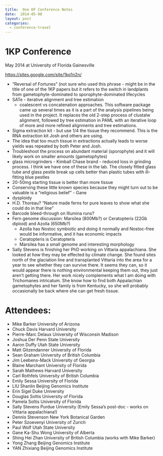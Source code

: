 ```yaml
---
title:  One KP Conference Notes
date:  2014-05-08
layout: post
categories:
  - conference-travel
---
```

# 1KP Conference

May 2014 at University of Florida Gainesville

<https://sites.google.com/site/1kp1n2n/>

  * “Reversal of Fortunes” (not sure who used this phrase - might be in the title of one of the 1KP papers but it refers to the switch in landplants from gametophyte-dominated to sporophyte-dominated lifecycles
  * SATe - iterative alignment and tree estimation
    * coalescent vs concatenation approaches. This software package came up several times as it is a part of the analysis pipelines being used in the project.  It replaces the old 2-step process of clustalw alignment, followed by tree estimation in PAML with an iterative loop of more and more refined alignments and tree estimations.
  * Sigma extraction kit - but use 1/4 the tissue they recommend. This is the RNA extraction kit Josh and others are using.
  * The idea that too much tissue in extractions actually leads to worse yields was repeated by both Peter and Josh.
  * Troubleshoot the process on abundant material (sporophyte) and it will likely work on smaller amounts (gametophytes)
  * glass microgrinders - Kimball Chase brand - reduced loss in grinding process. I think we have one of these in the lab.  The closely fitted glass tube and glass pestle break up cells better than plastic tubes with ill-fitting blue pestles
  * 20-50mg starting tissue is better than more tissue
  * Conserving these little known species because they might turn out to be valuable is a “religious belief” - Gane
  * dysploidy
  * H.D. Thoreau? “Nature made ferns for pure leaves to show what she could do in that line”
  * Barcode bleed-through on Illumina runs?
  * Fern genome discussion: Marsilea (800Mb?) or Ceratopteris (22Gb diploid) and Azolla (650Mb?)
    * Azolla has Nostoc symbiotic and doing it normally and Nostoc-free would be informative, and it has economic impacts
    * Ceratopteris is Ceratopteris
    * Marsilea has a small genome and interesting morphology
  * Sally Stevens is finishing her PhD working on Vittaria appalachiana. She looked at how they may be effected by climate change. She found sites north of the glaciation line and transplanted Vittaria into the area for a year to see whether they can survive there. It seems they can, so it would appear there is nothing environmental keeping them out, they just aren’t getting there. Her work nicely complements what I am doing with Trichomanes intricatum. She know how to find both Appalachian gametophytes and her family is from Kentucky, so she will probably occasionally be back where she can get fresh tissue.

# Attendees:
  * Mike Barker University of Arizona
  * Chuck Davis Harvard University
  * Pierre-Marc Delaux University of Wisconsin Madison
  * Joshua Der Penn State University
  * Aaron Duffy Utah State University
  * Matt Gitzendanner University of Florida
  * Sean Graham University of British Columbia
  * Jim Leebens-Mack University of Georgia
  * Blaine Marchant University of Florida
  * Sarah Mathews Harvard University
  * Carl Rothfels University of British Columbia
  * Emily Sessa University of Florida
  * LIU Shanlin Beijing Genomics Institute
  * Erin Sigel Duke University
  * Douglas Soltis University of Florida
  * Pamela Soltis University of Florida
  * Sally Stevens Purdue University (Emily Sessa’s post-doc - works on Vittaria appalachiana!)
  * Dennis Stevenson New York Botanical Garden
  * Peter Szoevenyi University of Zurich
  * Paul Wolf Utah State University
  * Gane Ka-Shu Wong University of Alberta
  * Shing Hei Zhan University of British Columbia (works with Mike Barker)
  * Yong Zhang Beijing Genomics Institute
  * YAN Zhixiang Beijing Genomics Institute
